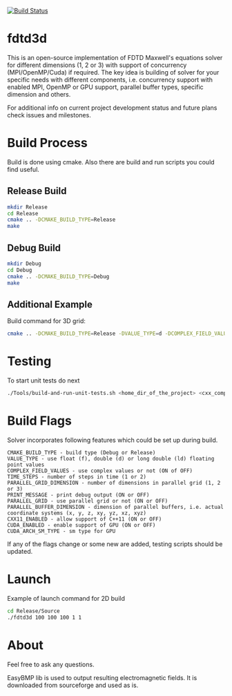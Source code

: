 [![Build Status](https://travis-ci.org/zer011b/fdtd3d.svg?branch=master)](https://travis-ci.org/zer011b/fdtd3d)

# fdtd3d

This is an open-source implementation of FDTD Maxwell's equations solver for different dimensions (1, 2 or 3) with support of concurrency (MPI/OpenMP/Cuda) if required. The key idea is building of solver for your specific needs with different components, i.e. concurrency support with enabled MPI, OpenMP or GPU support, parallel buffer types, specific dimension and others.

For additional info on current project development status and future plans check issues and milestones.

# Build Process

Build is done using cmake. Also there are build and run scripts you could find useful.

## Release Build

```sh
mkdir Release
cd Release
cmake .. -DCMAKE_BUILD_TYPE=Release
make
```

## Debug Build

```sh
mkdir Debug
cd Debug
cmake .. -DCMAKE_BUILD_TYPE=Debug
make
```

## Additional Example

Build command for 3D grid:

```sh
cmake .. -DCMAKE_BUILD_TYPE=Release -DVALUE_TYPE=d -DCOMPLEX_FIELD_VALUES=ON -DTIME_STEPS=2 -DPARALLEL_GRID_DIMENSION=3 -DPRINT_MESSAGE=OFF -DPARALLEL_GRID=ON -DPARALLEL_BUFFER_DIMENSION=xyz -DCXX11_ENABLED=ON -DCUDA_ENABLED=OFF -DCUDA_ARCH_SM_TYPE=sm_50
```

# Testing

To start unit tests do next

```sh
./Tools/build-and-run-unit-tests.sh <home_dir_of_the_project> <cxx_compiler> <c_compiler> false
```

# Build Flags

Solver incorporates following features which could be set up during build.

```c_cpp
CMAKE_BUILD_TYPE - build type (Debug or Release)
VALUE_TYPE - use float (f), double (d) or long double (ld) floating point values
COMPLEX_FIELD_VALUES - use complex values or not (ON of OFF)
TIME_STEPS - number of steps in time (1 or 2)
PARALLEL_GRID_DIMENSION - number of dimensions in parallel grid (1, 2 or 3)
PRINT_MESSAGE - print debug output (ON or OFF)
PARALLEL_GRID - use parallel grid or not (ON or OFF)
PARALLEL_BUFFER_DIMENSION - dimension of parallel buffers, i.e. actual coordinate systems (x, y, z, xy, yz, xz, xyz)
CXX11_ENABLED - allow support of C++11 (ON or OFF)
CUDA_ENABLED - enable support of GPU (ON or OFF)
CUDA_ARCH_SM_TYPE - sm type for GPU
```

If any of the flags change or some new are added, testing scripts should be updated.

# Launch

Example of launch command for 2D build

```sh
cd Release/Source
./fdtd3d 100 100 100 1 1
```

# About

Feel free to ask any questions.

EasyBMP lib is used to output resulting electromagnetic fields. It is downloaded from sourceforge and used as is.
